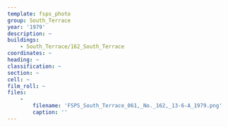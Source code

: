 ```yaml
---
template: fsps_photo
group: South_Terrace
year: '1979'
description: ~
buildings:
    - South_Terrace/162_South_Terrace
coordinates: ~
heading: ~
classification: ~
section: ~
cell: ~
film_roll: ~
files:
    -
        filename: 'FSPS_South_Terrace_061,_No._162,_13-6-A_1979.png'
        caption: ''
---
```

